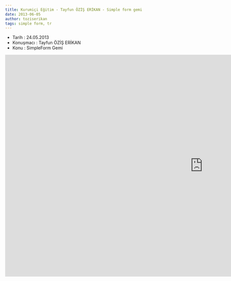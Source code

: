 ```yaml
---
title: Kurumiçi Eğitim - Tayfun ÖZİŞ ERİKAN - Simple form gemi
date: 2013-06-05
author: toziserikan
tags: simple form, tr
---
```


*   Tarih : 24.05.2013
*   Konuşmacı : Tayfun ÖZİŞ ERİKAN
*   Konu : SimpleForm Gemi

<iframe width="1280" height="720" src="http://www.youtube.com/embed/UPROc3DXKtQ" frameborder="0" allowfullscreen></iframe>

